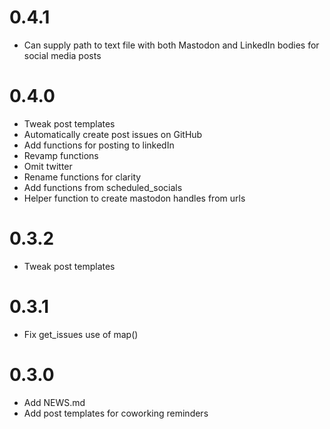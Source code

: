 # 0.4.1
- Can supply path to text file with both Mastodon and LinkedIn bodies
  for social media posts

# 0.4.0
- Tweak post templates
- Automatically create post issues on GitHub
- Add functions for posting to linkedIn
- Revamp functions
- Omit twitter
- Rename functions for clarity
- Add functions from scheduled_socials 
- Helper function to create mastodon handles from urls

# 0.3.2
- Tweak post templates

# 0.3.1
- Fix get_issues use of map()

# 0.3.0
- Add NEWS.md
- Add post templates for coworking reminders
